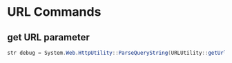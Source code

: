 # URL Commands

## get URL parameter

``` C#
str debug = System.Web.HttpUtility::ParseQueryString(URLUtility::getUrl()).Get('debug');
```

